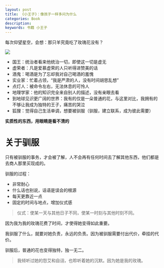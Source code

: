 ```yaml
---
layout: post
title: 《小王子》：像孩子一样多问为什么
categories: Book
description: 
keywords: 书籍 小王子
---
```


每次仰望星空，会想：那只羊究竟吃了玫瑰花没有？

![](http://oqg4nua5z.bkt.clouddn.com/book/little-prince.jpeg)

- 国王：统治者看来他统治一切，即使这一切是虚无
- 虚荣者：凡是爱慕虚荣的人只听得进赞美的话
- 酒鬼：喝酒是为了忘却我对自己喝酒的羞愧
- 实业家：忙着占领，“我是严肃的人，没有时间胡思乱想”
- 点灯人：被命令左右，无法休息的可怜人
- 地理学家：他的知识完全来自别人的描述，没有亲眼去看
- 到地球见识更广阔的世界：我有的仅是一朵普通的花，与这里对比，我拥有的不够让我成为独特的王子，痛苦的哭泣
- 狐狸：觉得自己生活单调，想要被驯服（驯服，建立联系，成为彼此需要）


**实质性的东西，用眼睛是看不清的**

 
# 关于驯服

只有被驯服的事务，才会被了解，人不会再有任何时间去了解其他东西，他们都是去商人那里买现成的。

驯服的过程：

- 非常耐心
- 什么话也别说，话语是误会的根源
- 每天更靠近一点
- 固定的时间与地点，增加仪式感


> 仪式：使某一天与其他日子不同，使某一时刻与其他时刻不同。

因为我为我的玫瑰花费了时间，才使得她变得如此重要。

我驯服了什么，就要对她负责，永远的负责。因为被驯服需要付出代价，牵挂的代价。

驯服后，普通的花也变得独特，独一无二。

> 我倾听过她的怨艾和自诩，也聆听着她的沉默。因为她是我的玫瑰。
